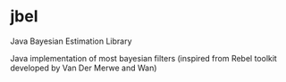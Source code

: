 # jbel
Java Bayesian Estimation Library

Java implementation of most bayesian filters (inspired from Rebel toolkit developed by Van Der Merwe and Wan)
